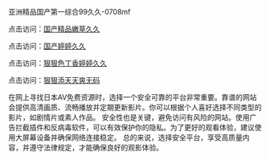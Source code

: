 亚洲精品国产第一综合99久久-0708mf

点击访问：<a href="https://gda-c7m.pages.dev/">国产精品嫩草久久</a>

点击访问：<a href="https://tfda.pages.dev/">国产婷婷久久</a>

点击访问：<a href="https://bsdf-5f5.pages.dev/">狠狠色丁香婷婷久久</a>

点击访问：<a href="https://cfad.pages.dev/">狠狠添天天爽无码</a>

在网上寻找日本AV免费资源时，选择一个安全可靠的平台非常重要。靠谱的网站会提供高清画质、流畅播放并定期更新影片。你可以根据个人喜好选择不同类型的影片，如剧情片或素人作品。
安全性也是关键，避免访问有风险的网站。使用广告拦截插件和反病毒软件，可以有效保护你的隐私。为了更好的观看体验，建议使用大屏幕设备并确保网络连接稳定。
总的来说，选择安全平台，享受高质量内容，并遵守法律规定，才能确保良好的观影体验。

<span style="display:none;">[Canonical link](）</span>



